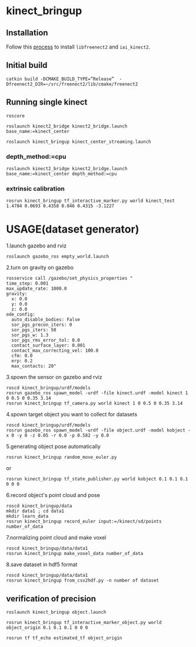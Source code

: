# kinect_bringup
## Installation
Follow this [process](http://demura.net/%E6%9C%AA%E5%88%86%E9%A1%9E/13560.html) to install `libfreenect2` and `iai_kinect2`.
## Initial build
```
catkin build -DCMAKE_BUILD_TYPE=”Release”  -Dfreenect2_DIR=~/src/freenect2/lib/cmake/freenect2
```
## Running single kinect
```
roscore
```
```
roslaunch kinect2_bridge kinect2_bridge.launch base_name:=kinect_center
```
```
roslaunch kinect_bringup kinect_center_streaming.launch
```
### depth_method:=cpu
```
roslaunch kinect2_bridge kinect2_bridge.launch base_name:=kinect_center depth_method:=cpu
```
###  extrinsic calibration
```
rosrun kinect_bringup tf_interactive_marker.py world kinect_test 1.4784 0.0693 0.4358 0.046 0.4315 -3.1227
```
#  USAGE(dataset generator)
1.launch gazebo and rviz
```
roslaunch gazebo_ros empty_world.launch
```
2.turn on gravity on gazebo
```
rosservice call /gazebo/set_physics_properties "
time_step: 0.001
max_update_rate: 1000.0
gravity:
  x: 0.0
  y: 0.0
  z: 0.0
ode_config:
  auto_disable_bodies: False
  sor_pgs_precon_iters: 0
  sor_pgs_iters: 50
  sor_pgs_w: 1.3
  sor_pgs_rms_error_tol: 0.0
  contact_surface_layer: 0.001
  contact_max_correcting_vel: 100.0
  cfm: 0.0
  erp: 0.2
  max_contacts: 20"
```
3.spown the sensor on gazebo and rviz
```
roscd kinect_bringup/urdf/models
rosrun gazebo_ros spawn_model -urdf -file kinect.urdf -model kinect 1 0 0.5 0 0.35 3.14
rosrun kinect_bringup tf_camera.py world kinect 1 0 0.5 0 0.35 3.14
```
4.spown target object you want to collect for datasets
```
roscd kinect_bringup/urdf/models
rosrun gazebo_ros spawn_model -urdf -file object.urdf -model kobject -x 0 -y 0 -z 0.05 -r 0.0 -p 0.582 -y 0.0
```
5.generating object pose automatically
```
rosrun kinect_bringup random_move_euler.py
```
or
```
rosrun kinect_bringup tf_state_publisher.py world kobject 0.1 0.1 0.1 0 0 0
```
6.record object's point cloud and pose
```
roscd kinect_bringup/data
mkdir data1 ; cd data1
mkdir learn_data
rosrun kinect_bringup record_euler input:=/kinect/sd/points number_of_data
```
7.normalizing point cloud and make voxel
```
roscd kinect_bringup/data/data1
rosrun kinect_bringup make_voxel_data number_of_data
```
8.save dataset in hdf5 format
```
roscd kinect_bringup/data/data1
rosrun kinect_bringup from_csv2hdf.py -n number of dataset
```
##  verification of precision
```
roslaunch kinect_bringup object.launch
```
```
rosrun kinect_bringup tf_interactive_marker_object.py world object_origin 0.1 0.1 0.1 0 0 0
```
```
rosrun tf tf_echo estimated_tf object_origin
```
